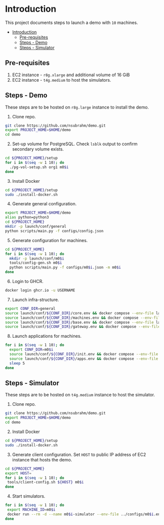 # Introduction

This project documents steps to launch a demo with `10` machines.

- [Introduction](#introduction)
  - [Pre-requisites](#pre-requisites)
  - [Steps - Demo](#steps---demo)
  - [Steps - Simulator](#steps---simulator)

## Pre-requisites

1. EC2 instance - `r8g.xlarge` and additional volume of 16 GiB
2. EC2 instance - `t4g.medium` to host the simulators.

## Steps - Demo

These steps are to be hosted on `r8g.large` instance to install the demo.

1. Clone repo.

```bash
git clone https://github.com/nsubrahm/demo.git
export PROJECT_HOME=$HOME/demo
cd demo
```

2. Set-up volume for PostgreSQL. Check `lsblk` output to confirm secondary volume exists.

```bash
cd ${PROJECT_HOME}/setup
for i in $(seq -w 1 10); do
  ./pg-vol-setup.sh org1 m0$i
done
```

3. Install Docker

```bash
cd ${PROJECT_HOME}/setup
sudo ./install-docker.sh
```

4. Generate general configuration.

```bash
export PROJECT_HOME=$HOME/demo
alias python=python3
cd ${PROJECT_HOME}
mkdir -p launch/conf/general
python scripts/main.py -f configs/config.json
```

5. Generate configuration for machines.

```bash
cd ${PROJECT_HOME}
for i in $(seq -w 1 10); do
  mkdir -p launch/conf/m0$i
  tools/config-gen.sh m0$i
  python scripts/main.py -f configs/m0$i.json -m m0$i
done
```

6. Login to GHCR.

```bash
docker login ghcr.io -u USERNAME
```

7. Launch infra-structure.

```bash
export CONF_DIR=general
source launch/conf/${CONF_DIR}/core.env && docker compose --env-file launch/conf/${CONF_DIR}/core.env -f launch/stacks/core.yaml up -d
source launch/conf/${CONF_DIR}/machines.env && docker compose --env-file launch/conf/${CONF_DIR}/machines.env -f launch/stacks/machines.yaml up -d
source launch/conf/${CONF_DIR}/base.env && docker compose --env-file launch/conf/${CONF_DIR}/base.env -f launch/stacks/base.yaml up -d
source launch/conf/${CONF_DIR}/gateway.env && docker compose --env-file launch/conf/${CONF_DIR}/gateway.env -f launch/stacks/gateway.yaml up -d
```

8. Launch applications for machines.

```bash
for i in $(seq -w 1 10); do
  export CONF_DIR=m0$i
  source launch/conf/${CONF_DIR}/init.env && docker compose --env-file launch/conf/${CONF_DIR}/init.env -f launch/stacks/init.yaml up -d
  source launch/conf/${CONF_DIR}/apps.env && docker compose --env-file launch/conf/${CONF_DIR}/apps.env -f launch/stacks/apps.yaml up -d
  sleep 5
done
```

## Steps - Simulator

These steps are to be hosted on `t4g.medium` instance to host the simulator.

1. Clone repo.

```bash
git clone https://github.com/nsubrahm/demo.git
export PROJECT_HOME=$HOME/demo
cd demo
```

2. Install Docker

```bash
cd ${PROJECT_HOME}/setup
sudo ./install-docker.sh
```

3. Generate client configuration. Set `HOST` to public IP address of EC2 instance that hosts the demo.

```bash
cd ${PROJECT_HOME}
export HOST=
for i in $(seq -w 1 10); do
 tools/client-config.sh ${HOST} m0$i
done
```

4. Start simulators.

```bash
for i in $(seq -w 1 10); do
 export MACHINE_ID=m0$i
 docker run --rm -d --name m0$i-simulator --env-file ../configs/m0$i.env ghcr.io/nsubrahm/restsim:latest
done
```
